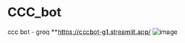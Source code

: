 # CCC_bot
ccc bot - groq
**https://cccbot-g1.streamlit.app/
![image](https://github.com/user-attachments/assets/2f2e83fa-4f84-4575-b2de-64b7e5621480)



